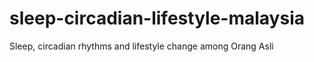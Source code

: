 # sleep-circadian-lifestyle-malaysia
Sleep, circadian rhythms and lifestyle change among Orang Asli
